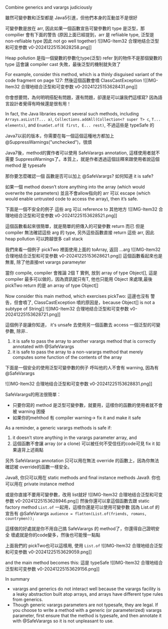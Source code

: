 Combine generics and varargs judiciously

雖然可變參數和泛型都是 Java5引進，但他們本身的互動並不是很好

可變參數是放在 arr, 因此如果一個函數宣告可變參數的 type 是泛型，那compilier 會有下面的警告
(原因上面已經提到，arr 是 refiiable type, 泛型是 non-refiiable type 因此 not go well together)
![[IMG-Item32 合理地结合泛型和可变参数 v0-20241225153628258.png]]

Heap pollution 是指一個變數的參數化type(泛型) refer 到的物件不是那個變數的 type
這會讓 compiler cast 失敗，最後泛型的機制就失效了



For example, consider this method, which is a thinly disguised variant of the code fragment on page 127:
然後這個函數會噴 ClassCastException
![[IMG-Item32 合理地结合泛型和可变参数 v0-20241225153628431.png]]


你會想要問，為何明明搭配有問題，還有問題，卻還是可以讓我們這樣寫?
因為語言設計者覺得有時候還是很有用！

 In fact, the Java libraries export several such methods, including `Arrays.asList(T... a)`, `Collections.addAll(Collection<? super T> c`, `T... elements)`, and `EnumSet.of(E first, E... rest)`, 不過這些是 typeSafe 的

Java7以前的版本，你需要在每一個這個這種地方都加上 @SuppressWarnings("unchecked")，很煩

Java7後，method的實作者可以使用 SafeVarargs annotation, 這樣使用者就不需要 SuppressWarnings了。本質上，就是作者透過這個註釋來跟使用者說這個 method 是 typesafe


那你要怎麼確認一個 函數是否可以加上 @SafeVarargs? 如何知道 it is safe?

如果一個 method doesn’t store anything into the array (which would overwrite the parameters)
並且不會allow指向的 arr 可以 escape (which would enable untrusted code to access the array), then it’s safe. 



下面是一個不安全的例子
這些 arg 可以 reference to 其他地方
![[IMG-Item32 合理地结合泛型和可变参数 v0-20241225153628521.png]]

這個函數看起來很簡單，就是簡單的把傳入的可變參數 return 而已
但是 compiler 無法確認這些 arg 的 type, 另外這些函數直接 return 這些 arr, 因此 heap pollution 可以跨越很多 call stack


我們來看一個例子 pickTwo
裡面使用上面的 toArray, 返回 ...arg
![[IMG-Item32 合理地结合泛型和可变参数 v0-20241225153628621.png]]
這個函數看起來也是無害, 除了他直接ret varargs parameyter

當你 compile, compiler 會推論 2個 T 實例, 放到 array of type Object[], 這是 compiler 最多可以做的，因為資訊就只有T, 他也只能用 Object 來處理,最後pickTwo return 的是 an array of type Object[]

Now consider this main method, which exercises pickTwo:
這邊也沒有 警告，但會噴了, ClassCastException
噴的原因是，because Object[] is not a subtype of String[]
![[IMG-Item32 合理地结合泛型和可变参数 v0-20241225153628721.png]]

這個例子是讓你知道， it's unsafe 去使用另一個函數去 access 一個泛型的可變參數, 除非..
1. it is safe to pass the array to another varargs method that is correctly annotated with @SafeVarargs
2. it is safe to pass the array to a non-varargs method that merely computes some function of the contents of the array



下面是一個安全的使用泛型可變參數的例子
呼叫他的人不會有 warning, 因為有 @SafeVarargs

![[IMG-Item32 合理地结合泛型和可变参数 v0-20241225153628831.png]]

SafeVarargs的用法很簡單：
- 只要你寫的 method 是泛型可變參數，就要用，這樣你的函數的使用者就不會被 warning 困擾
- 如果你的mehthod 有 compiler warning-> fix it and make it safe



As a reminder, a generic varargs methods is safe if:
1. it doesn’t store anything in the varargs parameter array, and
2. 這個函數不會讓 array (or a clone) 可以被任何不受信任的code可見
fix it 如果違背上述兩點



另外 SafeVarargs annotation 只可以用在無法 override 的函數上，因為你無法確認被 override的函數一樣安全。

Java8, 你只可以用在 static methods and final instance methods
Java9. 你也可以用在 private instance method


或是你直接不要用可變參數，改用 list就好
![[IMG-Item32 合理地结合泛型和可变参数 v0-20241225153628946.png]]
然後你還可以拿這個函數去跟  static factory method `List.of` 一起用，這樣你還是可以使用可變參數
因為 List.of 的宣告有 @SafeVarargs
`audience = flatten(List.of(friends, romans, countrymen));`

這樣做的好處就是你不用自己搞 SafeVarargs 的 method了，你還得自己證明安全
壞處就是你的code變多，然後也可能慢一點點


上面我們的 pickTwo也可以這樣用, 使用 `List.of`
![[IMG-Item32 合理地结合泛型和可变参数 v0-20241225153629059.png]]

and the main method becomes this:
這是 typeSafe
![[IMG-Item32 合理地结合泛型和可变参数 v0-20241225153629156.png]]


In summary
- varargs and generics do not interact well because the varargs facility is a leaky abstraction built atop arrays, and arrays have different type rules from generics. 
- Though generic varargs parameters are not typesafe, they are legal. If you choose to write a method with a generic (or parameterized) varargs parameter, first ensure that the method is typesafe, and then annotate it with @SafeVarargs so it is not unpleasant to use.